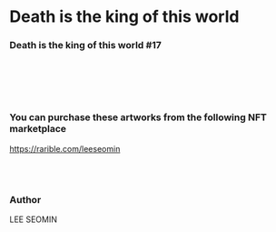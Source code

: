 # Death is the king of this world 


### Death is the king of this world #17





















<br/><br/>
<br/><br/>

 ### You can purchase these artworks from the following NFT marketplace 
 
 https://rarible.com/leeseomin

<br/><br/>


###  Author

LEE SEOMIN

